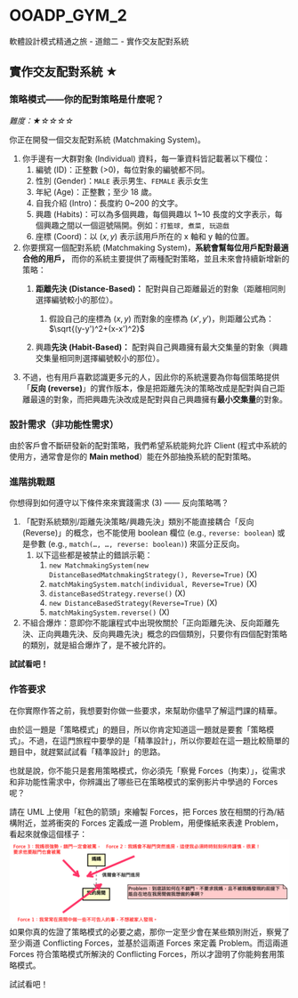 # OOADP_GYM_2
軟體設計模式精通之旅 - 道館二 - 實作交友配對系統

## **實作交友配對系統 ★**

### **策略模式——你的配對策略是什麼呢？**

*難度：★☆☆☆☆*

你正在開發一個交友配對系統 (Matchmaking System)。

1. 你手邊有一大群對象 (Individual) 資料，每一筆資料皆記載著以下欄位：
    1. 編號 (ID)：正整數 (>0)，每位對象的編號都不同。
    2. 性別 (Gender)：`MALE` 表示男生、`FEMALE` 表示女生
    3. 年紀 (Age)：正整數；至少 18 歲。
    4. 自我介紹 (Intro)：長度約 0~200 的文字。
    5. 興趣 (Habits)：可以為多個興趣，每個興趣以 1~10 長度的文字表示，每個興趣之間以一個逗號隔開。例如：`打籃球, 煮菜, 玩遊戲`
    6. 座標 (Coord)：以 $(x, y)$ 表示該用戶所在的 x 軸和 y 軸的位置。
2. 你要撰寫一個配對系統 (Matchmaking System)，**系統會幫每位用戶配對最適合他的用戶，** 而你的系統主要提供了兩種配對策略，並且未來會持續新增新的策略：
    1. **距離先決 (Distance-Based)：** 配對與自己距離最近的對象（距離相同則選擇編號較小的那位）。
        1. 假設自己的座標為 $(x,y)$ 而對象的座標為 $(x',y')$，則距離公式為：$\sqrt{(y-y')^2+(x-x')^2}$

    2. 興趣**先決 (Habit-Based)：** 配對與自己興趣擁有最大交集量的對象（興趣交集量相同則選擇編號較小的那位）。
3. 不過，也有用戶喜歡認識更多元的人，因此你的系統還要為你每個策略提供「**反向 (reverse)**」的實作版本，像是把距離先決的策略改成是配對與自己距離最遠的對象，而把興趣先決改成是配對與自己興趣擁有**最小交集量**的對象。

### **設計需求（非功能性需求）**

由於客戶會不斷研發新的配對策略，我們希望系統能夠允許 Client (程式中系統的使用方，通常會是你的 **Main method**）能在外部抽換系統的配對策略。

### **進階挑戰題**

你想得到如何遵守以下條件來來實踐需求 (3) —— 反向策略嗎？

1. 「配對系統類別/距離先決策略/興趣先決」類別不能直接耦合「反向 (Reverse)」的概念，也不能使用 boolean 欄位 (e.g., `reverse: boolean`) 或是參數 (e.g., `match(…, …, reverse: boolean)`) 來區分正反向。
    1. 以下這些都是被禁止的錯誤示範：
        1. `new MatchmakingSystem(new DistanceBasedMatchmakingStrategy(), Reverse=True)` (X)
        2. `matchMakingSystem.match(individual, Reverse=True)` (X)
        3. `distanceBasedStrategy.reverse()` (X)
        4. `new DistanceBasedStrategy(Reverse=True)` (X)
        5. `matchMakingSystem.reverse()` (X)
2. 不組合爆炸：意即你不能讓程式中出現攸關於「正向距離先決、反向距離先決、正向興趣先決、反向興趣先決」概念的四個類別，只要你有四個配對策略的類別，就是組合爆炸了，是不被允許的。

**試試看吧！**

### **作答要求**

在你實際作答之前，我想要對你做一些要求，來幫助你儘早了解這門課的精華。

由於這一題是「策略模式」的題目，所以你肯定知道這一題就是要套「策略模式」。不過，在這門旅程中要學的是「精準設計」，所以你要趁在這一題比較簡單的題目中，就趕緊試試看「精準設計」的思路。

也就是說，你不能只是套用策略模式，你必須先「察覺 Forces（拘束）」，從需求和非功能性需求中，你辨識出了哪些已在策略模式的案例影片中學過的 Forces 呢？

請在 UML 上使用「紅色的箭頭」來繪製 Forces，把 Forces 放在相關的行為/結構附近，並將衝突的 Forces 定義成一道 Problem，用便條紙來表達 Problem，看起來就像這個樣子：
![alt text](doc/image.png)
如果你真的佐證了策略模式的必要之處，那你一定至少會在某些類別附近，察覺了至少兩道 Conflicting Forces，並基於這兩道 Forces 來定義 Problem。而這兩道 Forces 符合策略模式所解決的 Conflicting Forces，所以才證明了你能夠套用策略模式。

試試看吧！